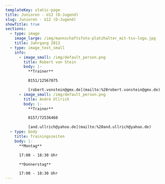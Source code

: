 ```yaml
---
templateKey: static-page
title: Junioren - U12 (D-Jugend)
slug: Junioren - U12 (D-Jugend)
showTitle: true
sections:
  - type: image
    image_large: /img/mannschaftsfoto-platzhalter_mit-tsv-logo.jpg
    title: Jahrgang 2013
  - type: image_text_small
    info:
      - image_small: /img/default_person.png
        title: Robert von Stein
        body: |-
          **Trainer**

          0151/12567075

          [robert.vonstein@gmx.de](mailto:%20robert.vonstein@gmx.de)
      - image_small: /img/default_person.png
        title: André Ullrich
        body: |-
          **Trainer**

          0157/72536460

          [and.ullrich@yahoo.de](mailto:%20and.ullrich@yahoo.de)
  - type: body
    title: Trainingszeiten
    body: |-
      **Montag**

      17:00 - 18:30 Uhr

      **Donnerstag**

      17:00 - 18:30 Uhr
---
```

